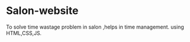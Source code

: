# Salon-website
To solve time wastage problem in salon ,helps in time management. using HTML,CSS,JS. 
